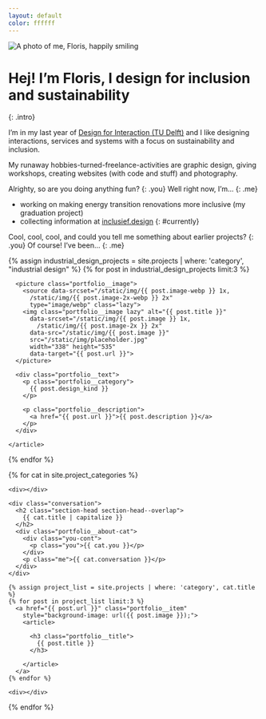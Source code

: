 ```yaml
---
layout: default
color: ffffff
---
```


<img src="/static/img/floris.jpg" alt="A photo of me, Floris, happily smiling"
  class="intro__portrait">

# Hej! I’m Floris, I design for inclusion and sustainability
{: .intro}

I’m in my last year of [Design for Interaction (TU Delft)](https://www.tudelft.nl/onderwijs/opleidingen/masters/dfi/msc-design-for-interaction/) and I like designing interactions, services and systems with a focus on sustainability and inclusion.

My runaway hobbies-turned-freelance-activities are graphic design, giving workshops, creating websites (with code and stuff) and photography.

Alrighty, so are you doing anything fun?
{: .you}
Well right now, I’m...
{: .me}

- working on making energy transition renovations more inclusive (my graduation project)
- collecting information at [inclusief.design](https://inclusief.design)
{: #currently}

Cool, cool, cool, and could you tell me something about earlier projects?
{: .you}
Of course! I’ve been...
{: .me}

<section class="portfolio portfolio--industrial" id="projects">
  <div></div>

  {% assign industrial_design_projects = site.projects | where: 'category', "industrial design" %}
  {% for post in industrial_design_projects limit:3 %}
    <article class="portfolio__industrial">

      <picture class="portfolio__image">
        <source data-srcset="/static/img/{{ post.image-webp }} 1x,
          /static/img/{{ post.image-2x-webp }} 2x"
          type="image/webp" class="lazy">
        <img class="portfolio__image lazy" alt="{{ post.title }}"
          data-srcset="/static/img/{{ post.image }} 1x,
            /static/img/{{ post.image-2x }} 2x"
          data-src="/static/img/{{ post.image }}"
          src="/static/img/placeholder.jpg"
          width="338" height="535"
          data-target="{{ post.url }}">
      </picture>

      <div class="portfolio__text">
        <p class="portfolio__category">
          {{ post.design_kind }}
        </p>

        <p class="portfolio__description">
          <a href="{{ post.url }}">{{ post.description }}</a>
        </p>
      </div>

    </article>
  {% endfor %}

  <div></div>
</section>

{% for cat in site.project_categories %}
  <section class="portfolio portfolio--other"
    id="{{ cat.title | url_encode }}">

    <div></div>

    <div class="conversation">
      <h2 class="section-head section-head--overlap">
        {{ cat.title | capitalize }}
      </h2>
      <div class="portfolio__about-cat">
        <div class="you-cont">
          <p class="you">{{ cat.you }}</p>
        </div>
        <p class="me">{{ cat.conversation }}</p>
      </div>
    </div>

    {% assign project_list = site.projects | where: 'category', cat.title %}
    {% for post in project_list limit:3 %}
      <a href="{{ post.url }}" class="portfolio__item"
        style="background-image: url({{ post.image }});">
        <article>

          <h3 class="portfolio__title">
            {{ post.title }}
          </h3>

        </article>
      </a>
    {% endfor %}

    <div></div>
  </section>
{% endfor %}
